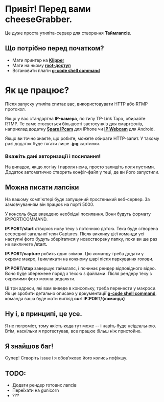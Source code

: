 ﻿# Привіт! Перед вами cheeseGrabber.

Це дуже проста утиліта-сервер для створення **Таймлапсів**.

## Що потрібно перед початком?

* Мати принтер на [**Klipper**](https://artline.ua/catalog/3d-printery/brand=creality)
* Мати на ньому [**root-доступ**](https://www.youtube.com/watch?v=fO8_tbG4mBo)
* Встановити плагін [**g-code shell command**](https://github.com/dw-0/kiauh/blob/master/docs/gcode_shell_command.md)


# Як це працює?

Після запуску утиліта спитає вас, використовувати HTTP або RTMP протокол. 

Якщо у вас стандартна **IP-камера**, по типу TP-Link Tapo, обирайте RTMP. Те саме стосується більшості застосунків для смартфонів, наприклад додатку [**Spare IPcam**](https://apps.apple.com/us/app/spare-ipcam-phone-ip-camera/id1644971800?l=ru) для iPhone чи [**IP Webcam**](https://play.google.com/store/apps/details?id=com.pas.webcam&hl=uk) для Android.

Якщо ви точно знаєте, що робите, можете обирати HTTP-запит. У такому разі додаток буде тягати лише __.jpg__  картинки.

### Вкажіть дані авторизації і посилання!

На випадок, якщо логіну і пароля нема, просто залишіть поля пустими. Додаток автоматично створить конфіг-файл у теці, де ви його запустили.

## Можна писати лапсіки

На вашому комп'ютері буде запущений простенький веб-сервер. За замовчуванням він працює на порті 5000.

У консоль буде виведено необхідні посилання. Вони будуть формату IP:PORT/COMMAND.

**IP:PORT/start** створює нову теку з поточною датою. Тека буде створена всередині загальної теки Captures. Після виклику цієї команди усі наступні фото будуть зберігатися у новостворену папку, поки ви ще раз не викличете **/start.**

**IP:PORT/capture** робить один знімок. Цю команду треба додати у окреме макро, і викликати на кожному шарі після паркування голови. 

**IP:PORT/stop** завершує таймлапс, і починає рендер відповідного відео. Воно буде збережене поряд з текою з файлами. Після рендеру теку з окремими фото можна видаляти.

Ці три адреси, які вам виведе в консольку, треба перенести у макроси. Як це зробити детально описано у документації [**g-code shell command**](https://github.com/dw-0/kiauh/blob/master/docs/gcode_shell_command.md), команда ваша буде мати вигляд **curl IP:PORT/{команда}**

## Ну і, в принципі, це усе. 

Я не погроміст, тому якість кода тут може -- і навіть буде неідеальною. Втім, наскільки я протестував, все працює більш ніж пристойно.

## Я знайшов баг!

Супер! Створіть issue і я обов'яково його колись пофікшу.

## TODO:
* Додати рендер готових лапсів
* Переїхати на gunicorn
* ???

